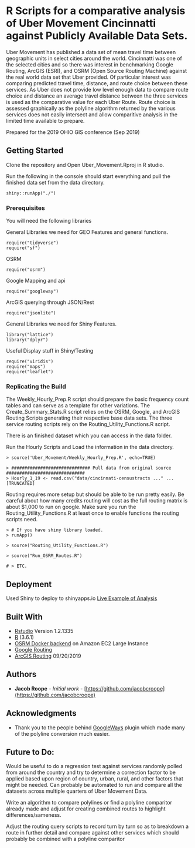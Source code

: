 # R Scripts for a comparative analysis of Uber Movement Cincinnatti against Publicly Available Data Sets. 

Uber Movement has published a data set of mean travel time between geographic units in select cities around the world. Cincinnatti was one of the selected cities and so there was interest in benchmarking Google Routing, ArcGIS (ESRI), and OSRM (Open Source Routing Machine) against the real world data set that Uber provided. Of particular interest was comparing predicted travel time, distance, and route choice between these services. As Uber does not provide low level enough data to compare route choice and distance an average travel distance between the three services is used as the comparative value for each Uber Route. Route choice is assessed graphically as the polyline algorithm returned by the various services does not easily intersect and allow comparitive analysis in the limited time available to prepare. 

Prepared for the 2019 OHIO GIS conference (Sep 2019)

## Getting Started

Clone the repository and Open Uber_Movement.Rproj in R studio. 

Run the following in the console should start everything and pull the finished data set from the data directory.  
``` 
shiny::runApp("./")
```

### Prerequisites


You will need the following libraries

General Libraries we need for GEO Features and general functions.
```
require("tidyverse")
require("sf")
```
OSRM
```
require("osrm")
```
Google Mapping and api
```
require("googleway")
```
ArcGIS querying through JSON/Rest
```
require("jsonlite")
```
General Libraries we need for Shiny Features.
```
library("lattice")
library("dplyr")
```

Useful Display stuff in Shiny/Testing
```
require("viridis")
require("maps")
require("leaflet")

```

### Replicating the Build


The Weekly_Hourly_Prep.R script should prepare the basic frequency count tables and can serve as a template for other variations. 
The Create_Summary_Stats.R script relies on the OSRM, Google, and ArcGIS Routing Scripts generating their respective base data sets. 
The three service routing scripts rely on the Routing_Utility_Functions.R script. 

There is an finished dataset which you can access in the data folder. 


Run the Hourly Scripts and Load the information in the data directory. 
```
> source('Uber_Movement/Weekly_Hourly_Prep.R', echo=TRUE)

> ############################## Pull data from original source ##############################
> Hourly_1_19 <- read.csv("data/cincinnati-censustracts ..." ... [TRUNCATED] 

```
Routing requires more setup but should be able to be run pretty easily. 
Be careful about how many credits routing will cost as the full routing matrix is about $1,000 to run on google. 
Make sure you run the Routing_Utility_Functions.R at least once to enable functions the routing scripts need. 

```
> # If you have shiny library loaded. 
> runApp()

> source("Routing_Utility_Functions.R")

> source("Run_OSRM_Routes.R")

# > ETC. 
```

## Deployment

Used Shiny to deploy to shinyapps.io
[Live Example of Analysis](https://jacobcroope.shinyapps.io/Uber_Movement_Cincinnati/)

## Built With

* [Rstudio](https://rstudio.com/) Version 1.2.1335
* [R](https://www.r-project.org/about.html) (3.6.1)
* [OSRM Docker backend](http://project-osrm.org/) on Amazon EC2 Large Instance
* [Google Routing](https://cloud.google.com/maps-platform/routes/) 
* [ArcGIS Routing](https://developers.arcgis.com/documentation/core-concepts/rest-api/) 09/20/2019

## Authors

* **Jacob Roope** - *Initial work* - [https://github.com/jacobcroope](https://github.com/jacobcroope)

## Acknowledgments

* Thank you to the people behind [GoogleWays](https://github.com/SymbolixAU/googleway) plugin which made many of the polyline conversion much easier. 

## Future to Do: 
Would be useful to do a regression test against services randomly polled from around the country and try to determine a correction factor to be applied based upon region of country, urban, rural, and other factors that might be needed. Can probably be automated to run and compare all the datasets across multiple quarters of Uber Movement Data. 

Write an algorithm to compare polylines or find a polyline comparitor already made and adjust for creating combined routes to highlight differences/sameness. 

Adjust the routing query scripts to record turn by turn so as to breakdown a route in further detail and compare against other services which should probably be combined with a polyline comparitor  
